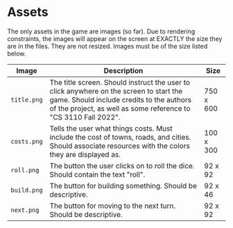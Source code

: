 # Assets

The only assets in the game are images (so far). Due to rendering constraints, the images will appear on the screen at EXACTLY the size they are in the files. They are not resized. Images must be of the size listed below.

| Image       | Description                                                                                                                                                                                           | Size      |
| ----------- | ----------------------------------------------------------------------------------------------------------------------------------------------------------------------------------------------------- | --------- |
| `title.png` | The title screen. Should instruct the user to click anywhere on the screen to start the game. Should include credits to the authors of the project, as well as some reference to "CS 3110 Fall 2022". | 750 x 600 |
| `costs.png` | Tells the user what things costs. Must include the cost of towns, roads, and cities. Should associate resources with the colors they are displayed as.                                                | 100 x 300 |
| `roll.png`  | The button the user clicks on to roll the dice. Should contain the text "roll".                                                                                                                       | 92 x 92   |
| `build.png` | The button for building something. Should be descriptive.                                                                                                                                             | 92 x 46   |
| `next.png`  | The button for moving to the next turn. Should be descriptive.                                                                                                                                        | 92 x 92   |
